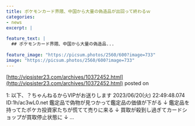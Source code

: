 ```yaml
---
title: ポケモンカード界隈、中国から大量の偽造品が出回って終わるｗ
categories:
- news
excerpt: |
  
feature_text: |
  ## ポケモンカード界隈、中国から大量の偽造品...
  
feature_image: "https://picsum.photos/2560/600?image=733"
image: "https://picsum.photos/2560/600?image=733"
---
```


[http://vipsister23.com/archives/10372452.html](http://vipsister23.com/archives/10372452.html)
posted on 

<!--more-->

1: 以下、？ちゃんねるからVIPがお送りします 2023/06/20(火) 22:49:48.074 ID:1h/ac3wL0.net 鑑定品で偽物が見つかって鑑定品の価値が下がる ↓ 鑑定品を持ってたポケカ投資家たちが慌てて売りに来る ↓ 買取が殺到し過ぎてカードショップが買取停止状態に ↓ ...
